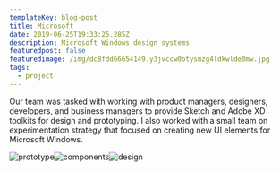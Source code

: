```yaml
---
templateKey: blog-post
title: Microsoft
date: 2019-06-25T19:33:25.285Z
description: Microsoft Windows design systems
featuredpost: false
featuredimage: /img/dc8fdd66654149.y3jvccw0otysmzg4ldkwlde0mw.jpg
tags:
  - project
---
```

<span>Our team was tasked with working with product managers, designers, developers, and business managers to provide Sketch and Adobe XD toolkits for design and prototyping. I also worked with a small team on experimentation strategy that focused on creating new UI elements for Microsoft Windows.</span><div style="text-align:center;display: inline-block">![prototype](/img/cover.jpg)![components](/img/bcd.jpg)![design](/img/web.png)</div>
